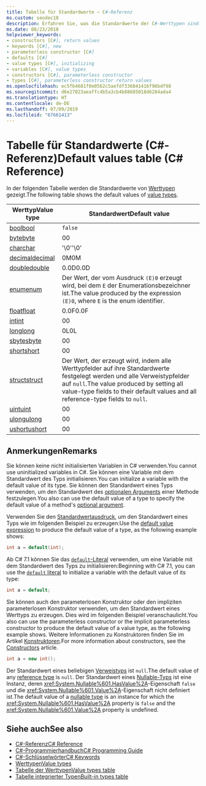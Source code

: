 ```yaml
---
title: Tabelle für Standardwerte – C#-Referenz
ms.custom: seodec18
description: Erfahren Sie, was die Standardwerte der C#-Werttypen sind.
ms.date: 08/23/2018
helpviewer_keywords:
- constructors [C#], return values
- keywords [C#], new
- parameterless constructor [C#]
- defaults [C#]
- value types [C#], initializing
- variables [C#], value types
- constructors [C#], parameterless constructor
- types [C#], parameterless constructor return values
ms.openlocfilehash: ec5fb4681f0e0562c5aefdf336841416f96bdf98
ms.sourcegitcommit: d6e27023aeaffc4b5a3cb4b88685018d6284ada4
ms.translationtype: HT
ms.contentlocale: de-DE
ms.lasthandoff: 07/09/2019
ms.locfileid: "67661413"
---
```

# <a name="default-values-table-c-reference"></a><span data-ttu-id="eac59-103">Tabelle für Standardwerte (C#-Referenz)</span><span class="sxs-lookup"><span data-stu-id="eac59-103">Default values table (C# Reference)</span></span>

<span data-ttu-id="eac59-104">In der folgenden Tabelle werden die Standardwerte von [Werttypen](value-types.md) gezeigt.</span><span class="sxs-lookup"><span data-stu-id="eac59-104">The following table shows the default values of [value types](value-types.md).</span></span>

|<span data-ttu-id="eac59-105">Werttyp</span><span class="sxs-lookup"><span data-stu-id="eac59-105">Value type</span></span>|<span data-ttu-id="eac59-106">Standardwert</span><span class="sxs-lookup"><span data-stu-id="eac59-106">Default value</span></span>|
|----------------|-------------------|
|[<span data-ttu-id="eac59-107">bool</span><span class="sxs-lookup"><span data-stu-id="eac59-107">bool</span></span>](bool.md)|`false`|
|[<span data-ttu-id="eac59-108">byte</span><span class="sxs-lookup"><span data-stu-id="eac59-108">byte</span></span>](../builtin-types/integral-numeric-types.md)|<span data-ttu-id="eac59-109">0</span><span class="sxs-lookup"><span data-stu-id="eac59-109">0</span></span>|
|[<span data-ttu-id="eac59-110">char</span><span class="sxs-lookup"><span data-stu-id="eac59-110">char</span></span>](char.md)|<span data-ttu-id="eac59-111">'\0'</span><span class="sxs-lookup"><span data-stu-id="eac59-111">'\0'</span></span>|
|[<span data-ttu-id="eac59-112">decimal</span><span class="sxs-lookup"><span data-stu-id="eac59-112">decimal</span></span>](../builtin-types/floating-point-numeric-types.md)|<span data-ttu-id="eac59-113">0M</span><span class="sxs-lookup"><span data-stu-id="eac59-113">0M</span></span>|
|[<span data-ttu-id="eac59-114">double</span><span class="sxs-lookup"><span data-stu-id="eac59-114">double</span></span>](../builtin-types/floating-point-numeric-types.md)|<span data-ttu-id="eac59-115">0.0D</span><span class="sxs-lookup"><span data-stu-id="eac59-115">0.0D</span></span>|
|[<span data-ttu-id="eac59-116">enum</span><span class="sxs-lookup"><span data-stu-id="eac59-116">enum</span></span>](enum.md)|<span data-ttu-id="eac59-117">Der Wert, der vom Ausdruck `(E)0` erzeugt wird, bei dem `E` der Enumerationsbezeichner ist.</span><span class="sxs-lookup"><span data-stu-id="eac59-117">The value produced by the expression `(E)0`, where `E` is the enum identifier.</span></span>|
|[<span data-ttu-id="eac59-118">float</span><span class="sxs-lookup"><span data-stu-id="eac59-118">float</span></span>](../builtin-types/floating-point-numeric-types.md)|<span data-ttu-id="eac59-119">0.0F</span><span class="sxs-lookup"><span data-stu-id="eac59-119">0.0F</span></span>|
|[<span data-ttu-id="eac59-120">int</span><span class="sxs-lookup"><span data-stu-id="eac59-120">int</span></span>](../builtin-types/integral-numeric-types.md)|<span data-ttu-id="eac59-121">0</span><span class="sxs-lookup"><span data-stu-id="eac59-121">0</span></span>|
|[<span data-ttu-id="eac59-122">long</span><span class="sxs-lookup"><span data-stu-id="eac59-122">long</span></span>](../builtin-types/integral-numeric-types.md)|<span data-ttu-id="eac59-123">0L</span><span class="sxs-lookup"><span data-stu-id="eac59-123">0L</span></span>|
|[<span data-ttu-id="eac59-124">sbyte</span><span class="sxs-lookup"><span data-stu-id="eac59-124">sbyte</span></span>](../builtin-types/integral-numeric-types.md)|<span data-ttu-id="eac59-125">0</span><span class="sxs-lookup"><span data-stu-id="eac59-125">0</span></span>|
|[<span data-ttu-id="eac59-126">short</span><span class="sxs-lookup"><span data-stu-id="eac59-126">short</span></span>](../builtin-types/integral-numeric-types.md)|<span data-ttu-id="eac59-127">0</span><span class="sxs-lookup"><span data-stu-id="eac59-127">0</span></span>|
|[<span data-ttu-id="eac59-128">struct</span><span class="sxs-lookup"><span data-stu-id="eac59-128">struct</span></span>](struct.md)|<span data-ttu-id="eac59-129">Der Wert, der erzeugt wird, indem alle Werttypfelder auf ihre Standardwerte festgelegt werden und alle Verweistypfelder auf `null`.</span><span class="sxs-lookup"><span data-stu-id="eac59-129">The value produced by setting all value-type fields to their default values and all reference-type fields to `null`.</span></span>|
|[<span data-ttu-id="eac59-130">uint</span><span class="sxs-lookup"><span data-stu-id="eac59-130">uint</span></span>](../builtin-types/integral-numeric-types.md)|<span data-ttu-id="eac59-131">0</span><span class="sxs-lookup"><span data-stu-id="eac59-131">0</span></span>|
|[<span data-ttu-id="eac59-132">ulong</span><span class="sxs-lookup"><span data-stu-id="eac59-132">ulong</span></span>](../builtin-types/integral-numeric-types.md)|<span data-ttu-id="eac59-133">0</span><span class="sxs-lookup"><span data-stu-id="eac59-133">0</span></span>|
|[<span data-ttu-id="eac59-134">ushort</span><span class="sxs-lookup"><span data-stu-id="eac59-134">ushort</span></span>](../builtin-types/integral-numeric-types.md)|<span data-ttu-id="eac59-135">0</span><span class="sxs-lookup"><span data-stu-id="eac59-135">0</span></span>|

## <a name="remarks"></a><span data-ttu-id="eac59-136">Anmerkungen</span><span class="sxs-lookup"><span data-stu-id="eac59-136">Remarks</span></span>

<span data-ttu-id="eac59-137">Sie können keine nicht initialisierten Variablen in C# verwenden.</span><span class="sxs-lookup"><span data-stu-id="eac59-137">You cannot use uninitialized variables in C#.</span></span> <span data-ttu-id="eac59-138">Sie können eine Variable mit dem Standardwert des Typs initialisieren.</span><span class="sxs-lookup"><span data-stu-id="eac59-138">You can initialize a variable with the default value of its type.</span></span> <span data-ttu-id="eac59-139">Sie können den Standardwert eines Typs verwenden, um den Standardwert des [optionalen Arguments](../../programming-guide/classes-and-structs/named-and-optional-arguments.md#optional-arguments) einer Methode festzulegen.</span><span class="sxs-lookup"><span data-stu-id="eac59-139">You also can use the default value of a type to specify the default value of a method's [optional argument](../../programming-guide/classes-and-structs/named-and-optional-arguments.md#optional-arguments).</span></span>

<span data-ttu-id="eac59-140">Verwenden Sie den [Standardwertausdruck](../../programming-guide/statements-expressions-operators/default-value-expressions.md), um den Standardwert eines Typs wie im folgenden Beispiel zu erzeugen:</span><span class="sxs-lookup"><span data-stu-id="eac59-140">Use the [default value expression](../../programming-guide/statements-expressions-operators/default-value-expressions.md) to produce the default value of a type, as the following example shows:</span></span>

```csharp
int a = default(int);
```

<span data-ttu-id="eac59-141">Ab C# 7.1 können Sie das [`default`-Literal](../../programming-guide/statements-expressions-operators/default-value-expressions.md#default-literal-and-type-inference) verwenden, um eine Variable mit dem Standardwert des Typs zu initialisieren:</span><span class="sxs-lookup"><span data-stu-id="eac59-141">Beginning with C# 7.1, you can use the [`default` literal](../../programming-guide/statements-expressions-operators/default-value-expressions.md#default-literal-and-type-inference) to initialize a variable with the default value of its type:</span></span>

```csharp
int a = default;
```

<span data-ttu-id="eac59-142">Sie können auch den parameterlosen Konstruktor oder den impliziten parameterlosen Konstruktor verwenden, um den Standardwert eines Werttyps zu erzeugen. Dies wird im folgenden Beispiel veranschaulicht.</span><span class="sxs-lookup"><span data-stu-id="eac59-142">You also can use the parameterless constructor or the implicit parameterless constructor to produce the default value of a value type, as the following example shows.</span></span> <span data-ttu-id="eac59-143">Weitere Informationen zu Konstruktoren finden Sie im Artikel [Konstruktoren](../../programming-guide/classes-and-structs/constructors.md).</span><span class="sxs-lookup"><span data-stu-id="eac59-143">For more information about constructors, see the [Constructors](../../programming-guide/classes-and-structs/constructors.md) article.</span></span>

```csharp
int a = new int();
```

<span data-ttu-id="eac59-144">Der Standardwert eines beliebigen [Verweistyps](reference-types.md) ist `null`.</span><span class="sxs-lookup"><span data-stu-id="eac59-144">The default value of any [reference type](reference-types.md) is `null`.</span></span> <span data-ttu-id="eac59-145">Der Standardwert eines [Nullable-Typs](../../programming-guide/nullable-types/index.md) ist eine Instanz, deren <xref:System.Nullable%601.HasValue%2A>-Eigenschaft `false` und die <xref:System.Nullable%601.Value%2A>-Eigenschaft nicht definiert ist.</span><span class="sxs-lookup"><span data-stu-id="eac59-145">The default value of a [nullable type](../../programming-guide/nullable-types/index.md) is an instance for which the <xref:System.Nullable%601.HasValue%2A> property is `false` and the <xref:System.Nullable%601.Value%2A> property is undefined.</span></span>

## <a name="see-also"></a><span data-ttu-id="eac59-146">Siehe auch</span><span class="sxs-lookup"><span data-stu-id="eac59-146">See also</span></span>

- [<span data-ttu-id="eac59-147">C#-Referenz</span><span class="sxs-lookup"><span data-stu-id="eac59-147">C# Reference</span></span>](../index.md)
- [<span data-ttu-id="eac59-148">C#-Programmierhandbuch</span><span class="sxs-lookup"><span data-stu-id="eac59-148">C# Programming Guide</span></span>](../../programming-guide/index.md)
- [<span data-ttu-id="eac59-149">C#-Schlüsselwörter</span><span class="sxs-lookup"><span data-stu-id="eac59-149">C# Keywords</span></span>](index.md)
- [<span data-ttu-id="eac59-150">Werttypen</span><span class="sxs-lookup"><span data-stu-id="eac59-150">Value types</span></span>](value-types.md)
- [<span data-ttu-id="eac59-151">Tabelle der Werttypen</span><span class="sxs-lookup"><span data-stu-id="eac59-151">Value types table</span></span>](value-types-table.md)
- [<span data-ttu-id="eac59-152">Tabelle integrierter Typen</span><span class="sxs-lookup"><span data-stu-id="eac59-152">Built-in types table</span></span>](built-in-types-table.md)
